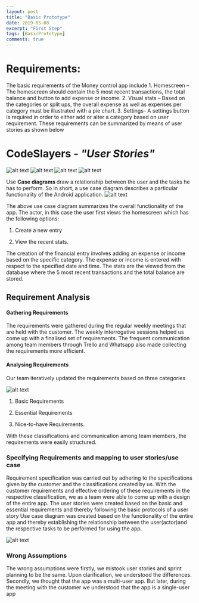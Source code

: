 ```yaml
---
layout: post
title: "Basic Prototype"
date: 2019-05-08
excerpt: "First Step"
tags: [BasicPrototype]
comments: true
---
```


<h1><b>Requirements:</b></h1>
The basic requirements of the Money control app include
1. Homescreen – The homescreen should contain the 5 most recent transactions, the total balance and  button to add expense or income.
2. Visual stats – Based on the categories or split ups, the overall expense as well as expenses per category must be illustrated with a pie chart.
3. Settings- A settings button is required in order to either add or alter a category based on user requirement.
These requirements can be summarized by means of user stories as shown below

<h1><b>CodeSlayers</b><i> - "User Stories"</i></h1>

![alt text](https://github.com/DBSE-teaching/isee2019-CodeSlayers/blob/master/docs/images/user%20stry1.png)
![alt text](https://github.com/DBSE-teaching/isee2019-CodeSlayers/blob/master/docs/images/user%20stry2.1.png)
![alt text](https://github.com/DBSE-teaching/isee2019-CodeSlayers/blob/master/docs/images/user%20stry%202.2.png)
![alt text](https://github.com/DBSE-teaching/isee2019-CodeSlayers/blob/master/docs/images/user%20stry%203.png)


Use <b>Case diagrams </b> draw a relationship between the user and the tasks he has to perform. So in short, a use case diagram describes a particular functionality of the Android application.
![alt text](https://github.com/DBSE-teaching/isee2019-CodeSlayers/blob/master/docs/images/usercase.png)

The above use case diagram summarizes the overall  functionality of the app. The actor, in this case the user first views the homescreen which has the following options:
1. Create a new entry

2. View the recent stats.

The creation of the financial entry involves adding an expense or income based on the specific category. The expense or income is entered with respect to the specified date and time.
The stats are the viewed from the database where the 5 most recent transactions and the total balance are stored.

<h2><b>Requirement Analysis</b></h2>

<h4><b>Gathering Requirements</b></h4>
The requirements were gathered  during the regular weekly meetings that are held with the customer. The weekly interrogative sessions helped us come up with a finalised set of requirements. The frequent communication among team members through Trello and Whatsapp also made collecting the requirements more efficient.

<h4><b>Analysing Requirements </b></h4>
Our team iteratively updated the requirements based on three categories

![alt text](https://github.com/DBSE-teaching/isee2019-CodeSlayers/blob/master/docs/images/req.png)






1. Basic Requirements

2. Essential Requirements

3. Nice-to-have Requirements.

With these classifications and communication among team members, the requirements were easily structured.

<h3><b>Specifying Requirements and mapping to user stories/use case </b></h3>
Requirement specification was carried out by adhering to the specifications given by the customer and the classifications created by us. With the customer requirements and effective ordering of these requirements in the respective classification, we as a team were able to come up with a design of the entire app. The user stories were created based on the basic and essential requirements and thereby following the basic protocols of a user story
Use case diagram was created based on the functionality of the entire app and thereby establishing the relationship between the user(actor)and the respective tasks to be performed for using the app.

![alt text](https://github.com/DBSE-teaching/isee2019-CodeSlayers/blob/master/docs/images/story.png)
<h3><b>Wrong Assumptions</b></h3>
The  wrong assumptions were firstly, we mistook user stories and sprint planning to be the same. Upon clarification, we understood the differences.
Secondly, we thought that the app was a multi-user app. But later, during the meeting with the customer we understood that the app is a single-user app









